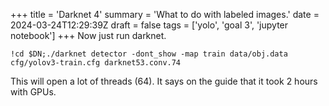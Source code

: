 +++
title = 'Darknet 4'
summary = 'What to do with labeled images.'
date = 2024-03-24T12:29:39Z
draft = false
tags = ['yolo', 'goal 3', 'jupyter notebook']
+++
Now just run darknet.

```
!cd $DN;./darknet detector -dont_show -map train data/obj.data cfg/yolov3-train.cfg darknet53.conv.74
```

This will open a lot of threads (64). It says on the guide that it took 2 hours with GPUs.
